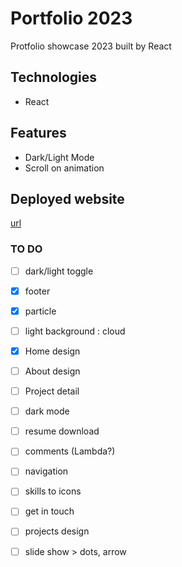 # Portfolio 2023

Protfolio showcase 2023 built by React

## Technologies

- React

## Features

- Dark/Light Mode
- Scroll on animation

## Deployed website

[url](url)

### TO DO

- [ ] dark/light toggle
- [x] footer
- [x] particle
- [ ] light background : cloud

- [x] Home design
- [ ] About design
- [ ] Project detail
- [ ] dark mode
- [ ] resume download
- [ ] comments (Lambda?)

- [ ] navigation
- [ ] skills to icons
- [ ] get in touch
- [ ] projects design
- [ ] slide show > dots, arrow
